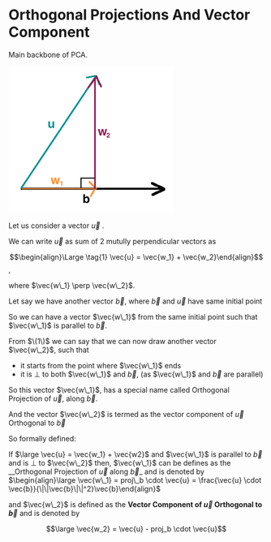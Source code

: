 # Orthogonal Projections And Vector Component

Main backbone of PCA.

![](../../.gitbook/assets/ortho_1.png)

Let us consider a vector $\vec{u}$ .

We can write $\vec{u}$ as sum of 2 mutully perpendicular vectors as

$$\begin{align}\Large \tag{1} \vec{u} = \vec{w_1} + \vec{w_2}\end{align}$$,

where $\vec{w\_1} \perp \vec{w\_2}$.

Let say we have another vector $\vec{b}$, where $\vec{b}$ and $\vec{u}$ have same initial point

So we can have a vector $\vec{w\_1}$ from the same initial point such that $\vec{w\_1}$ is parallel to $\vec{b}$.

From $\(1\)$ we can say that we can now draw another vector $\vec{w\_2}$, such that

* it starts from the point where $\vec{w\_1}$ ends 
* it is $\perp$ to both $\vec{w\_1}$ and $\vec{b}$, \(as  $\vec{w\_1}$ and $\vec{b}$ are parallel\)

So this vector $\vec{w\_1}$, has a special name called Orthogonal Projection of $\vec{u}$, along $\vec{b}$.

And the vector $\vec{w\_2}$ is termed as the vector component of $\vec{u}$ Orthogonal to $\vec{b}$

So formally defined:

If $\large \vec{u} = \vec{w_1} + \vec{w2}$ and $\vec{w\_1}$ is parallel to $\vec{b}$ and is $\perp$ to $\vec{w\_2}$ then, $\vec{w\_1}$ can be defines as the \_\_Orthogonal Projection of $\vec{u}$ along $\vec{b}$_ and is denoted by $\begin{align}\large \vec{w\_1} = proj\_b \cdot \vec{u} = \frac{\vec{u} \cdot \vec{b}}{\|\|\vec{b}\|\|^2}\vec{b}\end{align}$

and $\vec{w\_2}$ is defined as the **Vector Component of $\vec{u}$ Orthogonal to $\vec{b}$** and is denoted by

$$\large \vec{w_2} = \vec{u} - proj_b \cdot \vec{u}$$

